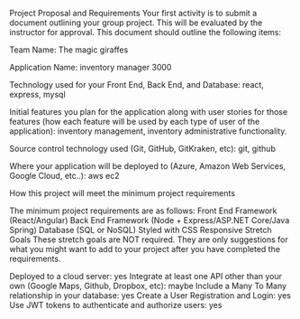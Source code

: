 Project Proposal and Requirements
Your first activity is to submit a document outlining your group project. This will be evaluated by the instructor for approval. This document should outline the following items:

Team Name: The magic giraffes

Application Name: inventory manager 3000

Technology used for your Front End, Back End, and Database: react, express, mysql

Initial features you plan for the application along with user stories for those features (how each feature will be used by each type of user of the application): inventory management, inventory administrative functionality. 

Source control technology used (Git, GitHub, GitKraken, etc): git, github

Where your application will be deployed to (Azure, Amazon Web Services, Google Cloud, etc..): aws ec2

How this project will meet the minimum project requirements

The minimum project requirements are as follows:
Front End Framework (React/Angular)
Back End Framework (Node + Express/ASP.NET Core/Java Spring)
Database (SQL or NoSQL)
Styled with CSS
Responsive
Stretch Goals
These stretch goals are NOT required. They are only suggestions for what you might want to add to your project after you have completed the requirements.

Deployed to a cloud server: yes
Integrate at least one API other than your own (Google Maps, Github, Dropbox, etc): maybe
Include a Many To Many relationship in your database: yes
Create a User Registration and Login: yes
Use JWT tokens to authenticate and authorize users: yes